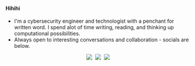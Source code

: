 #### Hihihi 

- I'm a cybersecurity engineer and technologist with a penchant for written word. I spend alot of time writing, reading, and thinking up computational possibilities.
- Always open to interesting conversations and collaboration - socials are below.


<p align="center">
   <kbd>
  <a href="https://twitter.com/ashleytolb"><img src="https://img.shields.io/badge/-%40ashleytolb-fdf5f3?style=for-the-badge&logo=twitter" /></a>
</a> <a href="https://www.linkedin.com/in/ashleytolbert" title="LinkedIn"><img src="https://img.shields.io/badge/-LinkedIn-E6DEDC?style=for-the-badge&logo=Linkedin" /></a> <a href="https://ashleytolbert.github.io" title="Personal Site"><img src="https://img.shields.io/badge/-ashleytolbert.com-fdf5f3?style=for-the-badge" /></a>
  </kbd>
</p>

</a>
  </kbd>
</p>

<!--
**ashleytolbert/ashleytolbert** is a ✨ _special_ ✨ repository because its `README.md` (this file) appears on your GitHub profile.
-->
